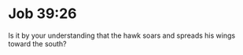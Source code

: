# Job 39:26

Is it by your understanding that the hawk soars and spreads his wings toward the south?
